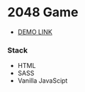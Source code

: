 # 2048 Game

- [DEMO LINK](https://matvii1.github.io/2048-game/)

<h3>Stack</h3>

 - HTML
 - SASS
 - Vanilla JavaScipt
